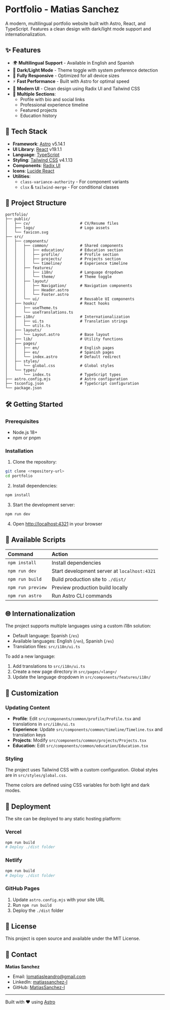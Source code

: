 # Portfolio - Matias Sanchez

A modern, multilingual portfolio website built with Astro, React, and TypeScript. Features a clean design with dark/light mode support and internationalization.

## ✨ Features

- 🌍 **Multilingual Support** - Available in English and Spanish
- 🎨 **Dark/Light Mode** - Theme toggle with system preference detection
- 📱 **Fully Responsive** - Optimized for all device sizes
- ⚡ **Fast Performance** - Built with Astro for optimal speed
- 🎯 **Modern UI** - Clean design using Radix UI and Tailwind CSS
- 📄 **Multiple Sections**:
  - Profile with bio and social links
  - Professional experience timeline
  - Featured projects
  - Education history

## 🚀 Tech Stack

- **Framework**: [Astro](https://astro.build) v5.14.1
- **UI Library**: [React](https://react.dev) v19.1.1
- **Language**: [TypeScript](https://www.typescriptlang.org)
- **Styling**: [Tailwind CSS](https://tailwindcss.com) v4.1.13
- **Components**: [Radix UI](https://www.radix-ui.com)
- **Icons**: [Lucide React](https://lucide.dev)
- **Utilities**:
  - `class-variance-authority` - For component variants
  - `clsx` & `tailwind-merge` - For conditional classes

## 📁 Project Structure

```text
portfolio/
├── public/
│   ├── cv/                      # CV/Resume files
│   ├── logo/                    # Logo assets
│   └── favicon.svg
├── src/
│   ├── components/
│   │   ├── common/              # Shared components
│   │   │   ├── education/       # Education section
│   │   │   ├── profile/         # Profile section
│   │   │   ├── projects/        # Projects section
│   │   │   └── timeline/        # Experience timeline
│   │   ├── features/
│   │   │   ├── i18n/            # Language dropdown
│   │   │   └── theme/           # Theme toggle
│   │   ├── layout/
│   │   │   ├── Navigation/      # Navigation components
│   │   │   ├── Header.astro
│   │   │   └── Footer.astro
│   │   └── ui/                  # Reusable UI components
│   ├── hooks/                   # React hooks
│   │   ├── useTheme.ts
│   │   └── useTranslations.ts
│   ├── i18n/                    # Internationalization
│   │   ├── ui.ts                # Translation strings
│   │   └── utils.ts
│   ├── layouts/
│   │   └── Layout.astro         # Base layout
│   ├── lib/                     # Utility functions
│   ├── pages/
│   │   ├── en/                  # English pages
│   │   ├── es/                  # Spanish pages
│   │   └── index.astro          # Default redirect
│   ├── styles/
│   │   └── global.css           # Global styles
│   └── types/
│       └── index.ts             # TypeScript types
├── astro.config.mjs             # Astro configuration
├── tsconfig.json                # TypeScript configuration
└── package.json
```

## 🛠️ Getting Started

### Prerequisites

- Node.js 18+ 
- npm or pnpm

### Installation

1. Clone the repository:
```bash
git clone <repository-url>
cd portfolio
```

2. Install dependencies:
```bash
npm install
```

3. Start the development server:
```bash
npm run dev
```

4. Open [http://localhost:4321](http://localhost:4321) in your browser

## 📝 Available Scripts

| Command | Action |
|:--------|:-------|
| `npm install` | Install dependencies |
| `npm run dev` | Start development server at `localhost:4321` |
| `npm run build` | Build production site to `./dist/` |
| `npm run preview` | Preview production build locally |
| `npm run astro` | Run Astro CLI commands |

## 🌐 Internationalization

The project supports multiple languages using a custom i18n solution:

- Default language: Spanish (`/es`)
- Available languages: English (`/en`), Spanish (`/es`)
- Translation files: `src/i18n/ui.ts`

To add a new language:
1. Add translations to `src/i18n/ui.ts`
2. Create a new page directory in `src/pages/<lang>/`
3. Update the language dropdown in `src/components/features/i18n/`

## 🎨 Customization

### Updating Content

- **Profile**: Edit `src/components/common/profile/Profile.tsx` and translations in `src/i18n/ui.ts`
- **Experience**: Update `src/components/common/timeline/Timeline.tsx` and translation keys
- **Projects**: Modify `src/components/common/projects/Projects.tsx`
- **Education**: Edit `src/components/common/education/Education.tsx`

### Styling

The project uses Tailwind CSS with a custom configuration. Global styles are in `src/styles/global.css`.

Theme colors are defined using CSS variables for both light and dark modes.

## 🚀 Deployment

The site can be deployed to any static hosting platform:

### Vercel
```bash
npm run build
# Deploy ./dist folder
```

### Netlify
```bash
npm run build
# Deploy ./dist folder
```

### GitHub Pages
1. Update `astro.config.mjs` with your site URL
2. Run `npm run build`
3. Deploy the `./dist` folder

## 📄 License

This project is open source and available under the MIT License.

## 🤝 Contact

**Matias Sanchez**
- Email: lomatiasleandro@gmail.com
- LinkedIn: [matiassanchez-l](https://www.linkedin.com/in/matiassanchez-l/)
- GitHub: [MatiasSanchez-l](https://github.com/MatiasSanchez-l)

---

Built with ❤️ using [Astro](https://astro.build)
